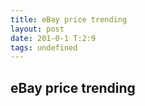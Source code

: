 ```yaml
---
title: eBay price trending
layout: post
date: 201-0-1 T:2:9
tags: undefined
---
```

## eBay price trending

